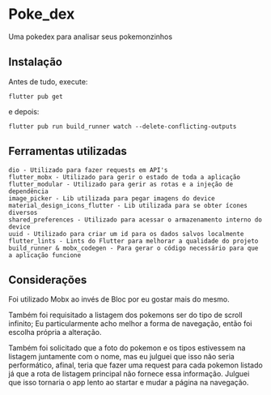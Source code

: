 # Poke_dex
Uma pokedex para analisar seus pokemonzinhos

## Instalação

Antes de tudo, execute:
```
flutter pub get
```

e depois:

```
flutter pub run build_runner watch --delete-conflicting-outputs
```

## Ferramentas utilizadas

```
dio - Utilizado para fazer requests em API's
flutter_mobx - Utilizado para gerir o estado de toda a aplicação
flutter_modular - Utilizado para gerir as rotas e a injeção de dependência
image_picker - Lib utilizada para pegar imagens do device
material_design_icons_flutter - Lib utilizada para se obter ícones diversos
shared_preferences - Utilizado para acessar o armazenamento interno do device
uuid - Utilizado para criar um id para os dados salvos localmente
flutter_lints - Lints do Flutter para melhorar a qualidade do projeto
build_runner & mobx_codegen - Para gerar o código necessário para que a aplicação funcione
```

## Considerações

Foi utilizado Mobx ao invés de Bloc por eu gostar mais do mesmo.

Também foi requisitado a listagem dos pokemons ser do tipo de scroll infinito; Eu particularmente acho 
melhor a forma de navegação, então foi escolha própria a alteração.

Também foi solicitado que a foto do pokemon e os tipos estivessem na listagem juntamente com o nome, 
mas eu julguei que isso não seria performático, afinal, teria que fazer uma request para cada 
pokemon listado já que a rota de listagem principal não fornece essa informação. Julguei que isso 
tornaria o app lento ao startar e mudar a página na navegação.